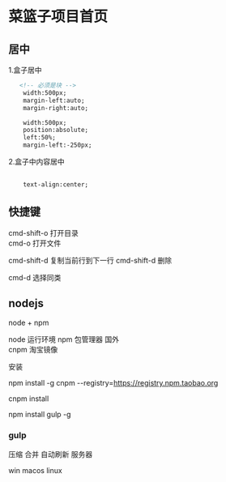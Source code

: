 # 菜篮子项目首页



## 居中

1.盒子居中
``` html
   <!-- 必须是块 -->
    width:500px;
    margin-left:auto;
    margin-right:auto;
```

``` html
    width:500px;
    position:absolute;
    left:50%;
    margin-left:-250px;
```
2.盒子中内容居中

``` html
    
    text-align:center;
```





## 快捷键


cmd-shift-o 打开目录   
cmd-o 打开文件  


cmd-shift-d  复制当前行到下一行
cmd-shift-d  删除

cmd-d  选择同类


## nodejs


node + npm

node  运行环境
npm   包管理器   国外  
cnpm  淘宝镜像


安装

npm install -g cnpm --registry=https://registry.npm.taobao.org
 
cnpm  install 


npm install gulp -g


### gulp

压缩 合并 自动刷新 服务器 


win macos linux 